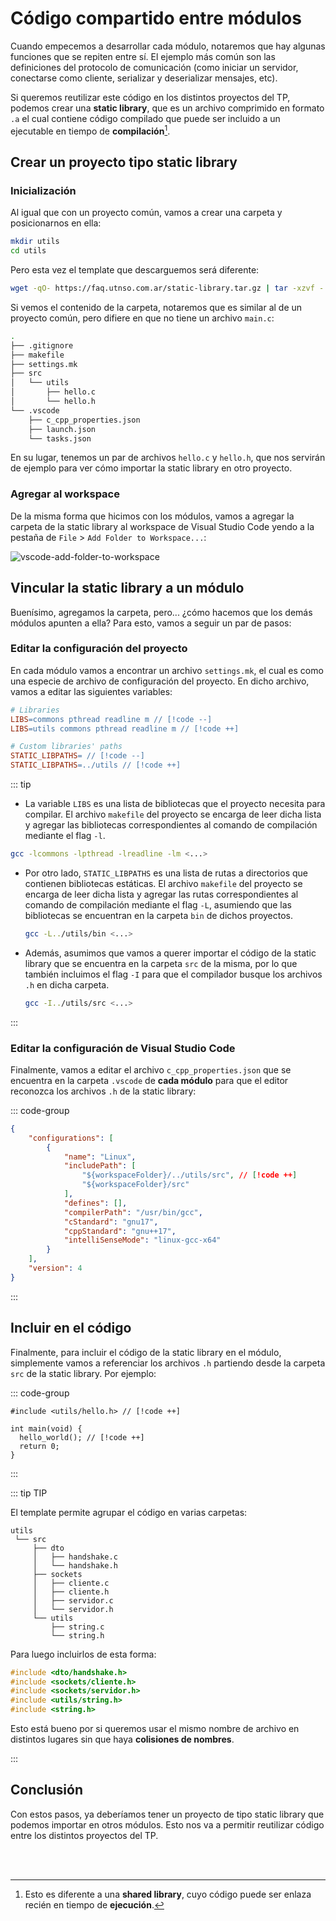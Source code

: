 # Código compartido entre módulos

Cuando empecemos a desarrollar cada módulo, notaremos que hay algunas funciones
que se repiten entre sí. El ejemplo más común son las definiciones del protocolo
de comunicación (como iniciar un servidor, conectarse como cliente, serializar y
deserializar mensajes, etc).

Si queremos reutilizar este código en los distintos proyectos del TP, podemos
crear una **static library**, que es un archivo comprimido en formato `.a` el
cual contiene código compilado que puede ser incluido a un ejecutable en tiempo
de **compilación**[^1].

## Crear un proyecto tipo static library

### Inicialización

Al igual que con un proyecto común, vamos a crear una carpeta y posicionarnos en
ella:

```bash
mkdir utils
cd utils
```

Pero esta vez el template que descarguemos será diferente:

```bash
wget -qO- https://faq.utnso.com.ar/static-library.tar.gz | tar -xzvf - --strip-components 1
```

Si vemos el contenido de la carpeta, notaremos que es similar al de un proyecto
común, pero difiere en que no tiene un archivo `main.c`:

```bash
.
├── .gitignore
├── makefile
├── settings.mk
├── src
│   └── utils
│       ├── hello.c
│       └── hello.h
└── .vscode
    ├── c_cpp_properties.json
    ├── launch.json
    └── tasks.json
```

En su lugar, tenemos un par de archivos `hello.c` y `hello.h`, que nos servirán
de ejemplo para ver cómo importar la static library en otro proyecto.

### Agregar al workspace

De la misma forma que hicimos con los módulos, vamos a agregar la carpeta de la
static library al workspace de Visual Studio Code yendo a la pestaña de
`File` > `Add Folder to Workspace...`:

![vscode-add-folder-to-workspace](/img/guias/estructura/crear-modulos/vscode-add-folder-to-workspace.png)

## Vincular la static library a un módulo

Buenísimo, agregamos la carpeta, pero... ¿cómo hacemos que los demás módulos
apunten a ella? Para esto, vamos a seguir un par de pasos:

### Editar la configuración del proyecto

En cada módulo vamos a encontrar un archivo `settings.mk`, el cual es como una
especie de archivo de configuración del proyecto. En dicho archivo, vamos a
editar las siguientes variables:

```makefile
# Libraries
LIBS=commons pthread readline m // [!code --]
LIBS=utils commons pthread readline m // [!code ++]

# Custom libraries' paths
STATIC_LIBPATHS= // [!code --]
STATIC_LIBPATHS=../utils // [!code ++]
```

::: tip

- La variable `LIBS` es una lista de bibliotecas que el proyecto necesita para
  compilar. El archivo `makefile` del proyecto se encarga de leer dicha lista y
  agregar las bibliotecas correspondientes al comando de compilación mediante el
  flag `-l`.

```bash
gcc -lcommons -lpthread -lreadline -lm <...>
```

- Por otro lado, `STATIC_LIBPATHS` es una lista de rutas a directorios que
  contienen bibliotecas estáticas. El archivo `makefile` del proyecto se encarga
  de leer dicha lista y agregar las rutas correspondientes al comando de
  compilación mediante el flag `-L`, asumiendo que las bibliotecas se encuentran
  en la carpeta `bin` de dichos proyectos.

    ```bash
  gcc -L../utils/bin <...>
  ```

- Además, asumimos que vamos a querer importar el código de la static library
  que se encuentra en la carpeta `src` de la misma, por lo que también incluimos
  el flag `-I` para que el compilador busque los archivos `.h` en dicha carpeta.

  ```bash
  gcc -I../utils/src <...>
  ```

:::

### Editar la configuración de Visual Studio Code

Finalmente, vamos a editar el archivo `c_cpp_properties.json` que se encuentra
en la carpeta `.vscode` de **cada módulo** para que el editor reconozca los
archivos `.h` de la static library:

::: code-group

```json [c_cpp_properties.json]
{
    "configurations": [
        {
            "name": "Linux",
            "includePath": [
                "${workspaceFolder}/../utils/src", // [!code ++]
                "${workspaceFolder}/src"
            ],
            "defines": [],
            "compilerPath": "/usr/bin/gcc",
            "cStandard": "gnu17",
            "cppStandard": "gnu++17",
            "intelliSenseMode": "linux-gcc-x64"
        }
    ],
    "version": 4
}
```

:::


## Incluir en el código

Finalmente, para incluir el código de la static library en el módulo,
simplemente vamos a referenciar los archivos `.h` partiendo desde la carpeta
`src` de la static library. Por ejemplo:


::: code-group

```c:line-numbers [main.c]
#include <utils/hello.h> // [!code ++]

int main(void) {
  hello_world(); // [!code ++]
  return 0;
}
```
:::


::: tip TIP

El template permite agrupar el código en varias carpetas:

```
utils
 └── src
     ├── dto
     │   ├── handshake.c
     │   └── handshake.h
     ├── sockets
     │   ├── cliente.c
     │   ├── cliente.h
     │   ├── servidor.c
     │   └── servidor.h
     └── utils
         ├── string.c
         └── string.h
```
Para luego incluirlos de esta forma:

```c
#include <dto/handshake.h>
#include <sockets/cliente.h>
#include <sockets/servidor.h>
#include <utils/string.h>
#include <string.h>
```

Esto está bueno por si queremos usar el mismo nombre de archivo en distintos
lugares sin que haya **colisiones de nombres**.

:::

## Conclusión

Con estos pasos, ya deberíamos tener un proyecto de tipo static library que
podemos importar en otros módulos. Esto nos va a permitir reutilizar código
entre los distintos proyectos del TP.

<br><br>

[^1]: Esto es diferente a una **shared library**, cuyo código puede ser enlaza
  recién en tiempo de **ejecución**.

